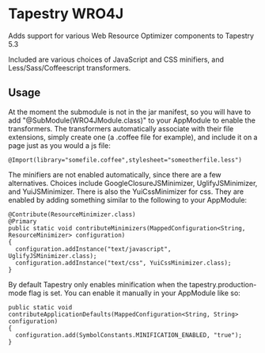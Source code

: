 # Tapestry WRO4J

Adds support for various Web Resource Optimizer components to Tapestry 5.3

Included are various choices of JavaScript and CSS minifiers, and
Less/Sass/Coffeescript transformers.

## Usage
At the moment the submodule is not in the jar manifest, so you will have to add
"@SubModule(WRO4JModule.class)" to your AppModule to enable the transformers.
The transformers automatically associate with their file extensions, simply
create one (a .coffee file for example), and include it on a page just as you
would a js file:

    @Import(library="somefile.coffee",stylesheet="someotherfile.less")

The minifiers are not enabled automatically, since there are a few
alternatives. Choices include GoogleClosureJSMinimizer, UglifyJSMinimizer, and
YuiJSMinimizer. There is also the YuiCssMinimizer for css. They are enabled by
adding something similar to the following to your AppModule:

    @Contribute(ResourceMinimizer.class)
    @Primary
    public static void contributeMinimizers(MappedConfiguration<String, ResourceMinimizer> configuration)
    {
      configuration.addInstance("text/javascript", UglifyJSMinimizer.class);
      configuration.addInstance("text/css", YuiCssMinimizer.class);
    }

By default Tapestry only enables minification when the tapestry.production-mode
flag is set. You can enable it manually in your AppModule like so:

    public static void contributeApplicationDefaults(MappedConfiguration<String, String> configuration)
    {
      configuration.add(SymbolConstants.MINIFICATION_ENABLED, "true");
    }